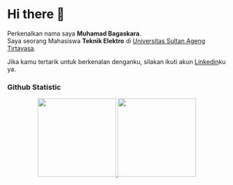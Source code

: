 # Hi there 👋

Perkenalkan nama saya **Muhamad Bagaskara**.<br>
Saya seorang Mahasiswa **Teknik Elektro** di [Universitas Sultan Ageng Tirtayasa](https://untirta.ac.id/).<br>

Jika kamu tertarik untuk berkenalan denganku, silakan ikuti akun [Linkedin](https://www.linkedin.com/in/muhamad-bagaskara/)ku ya.

### Github Statistic
<p align="center">
<a href="https://github.com/bagasskr">
  <img height="180em" src="https://github-readme-stats-eight-theta.vercel.app/api?username=bagasskr&show_icons=true&theme=algolia&include_all_commits=true&count_private=true"/>
  <img height="180em" src="https://github-readme-stats-eight-theta.vercel.app/api/top-langs/?username=bagasskr&layout=compact&langs_count=8&theme=algolia"/>
</a>
</p>
